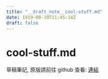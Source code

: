 ```yaml
---
title: "__draft_note__cool-stuff.md"
date: 1919-08-10T11:45:14Z
draft: false
---
```


# cool-stuff.md

草稿筆記, 原版請前往 github 查看: [連結](https://github.com/tinghaolai/just-random-note/blob/master/linux/cool-stuff.md)